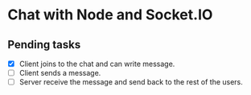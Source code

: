 # Chat with Node and Socket.IO

## Pending tasks

- [x] Client joins to the chat and can write message.
- [ ] Client sends a message.
- [ ] Server receive the message and send back to the rest of the users.
